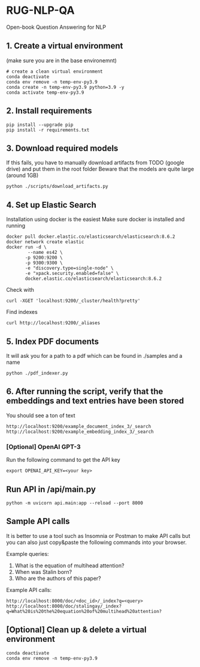 # RUG-NLP-QA

Open-book Question Answering for NLP

## 1. Create a virtual environment
(make sure you are in the base environemnt)
```
# create a clean virtual environment
conda deactivate
conda env remove -n temp-env-py3.9
conda create -n temp-env-py3.9 python=3.9 -y
conda activate temp-env-py3.9
```

## 2. Install requirements

```
pip install --upgrade pip
pip install -r requirements.txt
```

## 3. Download required models
If this fails, you have to manually download artifacts from TODO (google drive) and put them in 
the root folder
Beware that the models are quite large (around 1GB)
```
python ./scripts/download_artifacts.py
```

## 4. Set up Elastic Search

Installation using docker is the easiest
Make sure docker is installed and running

```
docker pull docker.elastic.co/elasticsearch/elasticsearch:8.6.2
docker network create elastic
docker run -d \
        --name es42 \
       -p 9200:9200 \
       -p 9300:9300 \
       -e "discovery.type=single-node" \
       -e "xpack.security.enabled=false" \
       docker.elastic.co/elasticsearch/elasticsearch:8.6.2
```

Check with

```
curl -XGET 'localhost:9200/_cluster/health?pretty'
```

Find indexes

```
curl http://localhost:9200/_aliases
```

## 5. Index PDF documents
It will ask you for a path to a pdf which can be found in ./samples and a name 
```
python ./pdf_indexer.py
```
## 6. After running the script, verify that the embeddings and text entries have been stored
You should see a ton of text
```
http://localhost:9200/example_document_index_3/_search
http://localhost:9200/example_embedding_index_3/_search
```

### [Optional] OpenAI GPT-3

Run the following command to get the API key

```
export OPENAI_API_KEY=<your key>
```

## Run API in /api/main.py

```
python -m uvicorn api.main:app --reload --port 8000
```

## Sample API calls
It is better to use a tool such as Insomnia or Postman to make API calls but you can also just 
copy&paste the following commands into your browser.

Example queries: 
1. What is the equation of multihead attention?
2. When was Stalin born?
3. Who are the authors of this paper?

Example API calls:
```
http://localhost:8000/doc/<doc_id>/_index?q=<query>
http://localhost:8000/doc/stalingay/_index?
q=What%20is%20the%20equation%20of%20multihead%20attention?
```

## [Optional] Clean up & delete a virtual environment

```
conda deactivate
conda env remove -n temp-env-py3.9
```